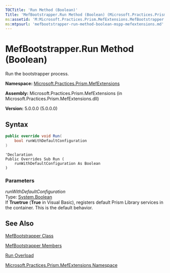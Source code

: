 ```yaml
---
TOCTitle: 'Run Method (Boolean)'
Title: 'MefBootstrapper.Run Method (Boolean) (Microsoft.Practices.Prism.MefExtensions)'
ms:assetid: 'M:Microsoft.Practices.Prism.MefExtensions.MefBootstrapper.Run(System.Boolean)'
ms:mtpsurl: 'mefbootstrapper-run-method-boolean-mspp-mefextensions.md'
---
```


# MefBootstrapper.Run Method (Boolean)

Run the bootstrapper process.

**Namespace:** [Microsoft.Practices.Prism.MefExtensions](/patterns-practices/reference/mspp-mefextensions-namespace)

**Assembly:** Microsoft.Practices.Prism.MefExtensions (in Microsoft.Practices.Prism.MefExtensions.dll)

**Version:** 5.0.0.0 (5.0.0.0)

## Syntax

```C#
public override void Run(
	bool runWithDefaultConfiguration
)
```
```VB
'Declaration
Public Overrides Sub Run ( 
	runWithDefaultConfiguration As Boolean
)
```

### Parameters

*runWithDefaultConfiguration*    
Type: [System.Boolean](http://msdn.microsoft.com/en-us/library/a28wyd50)  
If **Truetrue** (**True** in Visual Basic), registers default Prism Library services in the container. This is the default behavior.

## See Also

[MefBootstrapper Class](/patterns-practices/reference/mefbootstrapper-class-mspp-mefextensions)

[MefBootstrapper Members](/patterns-practices/reference/mefbootstrapper-members-mspp-mefextensions)

[Run Overload](/patterns-practices/reference/mefbootstrapper-run-method-mspp-mefextensions)

[Microsoft.Practices.Prism.MefExtensions Namespace](/patterns-practices/reference/mspp-mefextensions-namespace)
